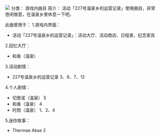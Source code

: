 ![](//static.kivo.wiki/images/music/cover/lwQ7YkJJhiFUTcuDzW8FUDbbLys5t7B9.jpg)
分类： 游戏内曲目
简介：
活动「227号温泉乡的运营记录」使用曲目，非常悠闲惬意，在温泉乡里休息一下吧。

此曲曾用于：
1.游戏内界面：
 - 活动「227号温泉乡的运营记录」：活动大厅、活动商店、日程表、纪念家具

2.回忆大厅：
 - 和香（温泉）

3.活动剧情：
 - 227号温泉乡的运营记录 3、6、7、12

4.个人剧情：
 - 切里诺（温泉） 5
 - 和香（温泉） 4
 - 时雨（温泉） 1、2、4

5.迷你故事：
 - Thermae Akae 2
